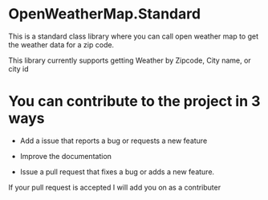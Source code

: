 # OpenWeatherMap.Standard


This is a standard class library where you can call open weather map to get the weather data for a zip code.

This library currently supports getting Weather by Zipcode, City name, or city id




# You can contribute to the project in 3 ways

* Add a issue that reports a bug or requests a new feature

* Improve the documentation

* Issue a pull request that fixes a bug or adds a new feature.

If your pull request is accepted I will add you on as a contributer
